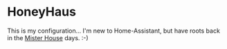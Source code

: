 # HoneyHaus

This is my configuration... I'm new to Home-Assistant, but have roots back in the [Mister House](http://misterhouse.net) days. :-)
